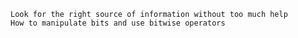 
    Look for the right source of information without too much help
    How to manipulate bits and use bitwise operators
